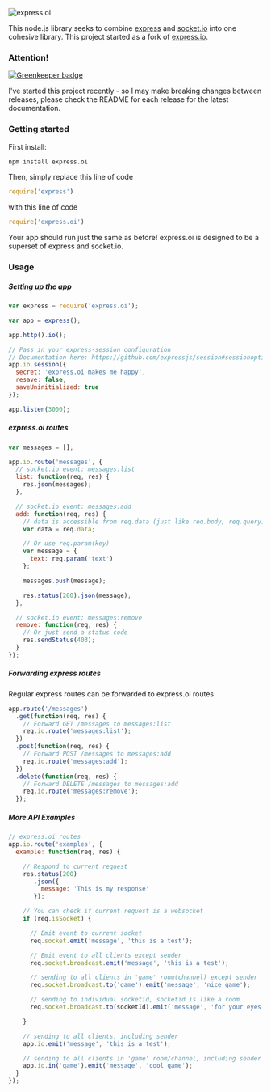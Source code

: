 ![express.oi](http://i.imgur.com/zzZLudd.png)

This node.js library seeks to combine [express](http://expressjs.com) and [socket.io](socket.io) into one cohesive library. This project started as a fork of [express.io](https://github.com/techpines/express.io).

### Attention!

[![Greenkeeper badge](https://badges.greenkeeper.io/sibartlett/express.oi.svg)](https://greenkeeper.io/)

I've started this project recently - so I may make breaking changes between releases, please check the README for each release for the latest documentation.

### Getting started

First install:

```sh
npm install express.oi
```

Then, simply replace this line of code

```js
require('express')
```

with this line of code

```js
require('express.oi')
```
Your app should run just the same as before! express.oi is designed to be a superset of express and socket.io.

### Usage

##### Setting up the app

```js
var express = require('express.oi');

var app = express();

app.http().io();

// Pass in your express-session configuration
// Documentation here: https://github.com/expressjs/session#sessionoptions
app.io.session({
  secret: 'express.oi makes me happy',
  resave: false,
  saveUninitialized: true
});

app.listen(3000);
```

##### express.oi routes

```js
var messages = [];

app.io.route('messages', {
  // socket.io event: messages:list
  list: function(req, res) {
    res.json(messages);
  },

  // socket.io event: messages:add
  add: function(req, res) {
    // data is accessible from req.data (just like req.body, req.query)
    var data = req.data;

    // Or use req.param(key)
    var message = {
      text: req.param('text')
    };

    messages.push(message);

    res.status(200).json(message);
  },

  // socket.io event: messages:remove
  remove: function(req, res) {
    // Or just send a status code
    res.sendStatus(403);
  }
});

```

##### Forwarding express routes

Regular express routes can be forwarded to express.oi routes

```js
app.route('/messages')
  .get(function(req, res) {
    // Forward GET /messages to messages:list
    req.io.route('messages:list');
  })
  .post(function(req, res) {
    // Forward POST /messages to messages:add
    req.io.route('messages:add');
  })
  .delete(function(req, res) {
    // Forward DELETE /messages to messages:add
    req.io.route('messages:remove');
  });
```

##### More API Examples

```js
// express.oi routes
app.io.route('examples', {
  example: function(req, res) {

    // Respond to current request
    res.status(200)
       .json({
         message: 'This is my response'
       });

    // You can check if current request is a websocket
    if (req.isSocket) {

      // Emit event to current socket
      req.socket.emit('message', 'this is a test');

      // Emit event to all clients except sender
      req.socket.broadcast.emit('message', 'this is a test');

      // sending to all clients in 'game' room(channel) except sender
      req.socket.broadcast.to('game').emit('message', 'nice game');

      // sending to individual socketid, socketid is like a room
      req.socket.broadcast.to(socketId).emit('message', 'for your eyes only');

    }

    // sending to all clients, including sender
    app.io.emit('message', 'this is a test');

    // sending to all clients in 'game' room/channel, including sender
    app.io.in('game').emit('message', 'cool game');
  }
});

```
